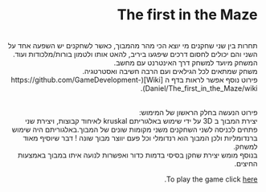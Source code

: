 <div dir='rtl' lang='he'>

#                                                                                                        The first in the Maze  

                                                                                                                                                                
<br />
תחרות בין שני שחקנים מי יוצא הכי מהר מהמבוך, כאשר לשחקנים יש השפעה אחד על השני והם יכולים לחסום דרכים שיפגעו ביריב, להאט אותו ולטמון בורות/מלכודות ועוד.
<br />
המשחק מיועד למשחק דרך האינטרנט עם מחשב.<br />
משחק שמתאים לכל הגילאים ועם הרבה חשיבה ואסטרטגיה.<br />
 פירוט נוסף אפשר לראות בדף ה
  [Wiki](https://github.com/GameDevelopment-Daniel/The_first_in_the_Maze/wiki).</br></br>

פירוט הנעשה בחלק הראשון של המימוש:</br>
יצירת המבוך ב 3D על ידי שימוש באלגוריתם kruskal לאיחוד קבוצות, ויצירת שני פתחים לכניסה לשני השחקנים משני מקומות שונים של המבוך.באלגוריתם היה שימוש ברנדומליות ולכן המבוך הוא רנדומלי וכל פעם יווצר מבוך שונה ! דבר שיוסיף מאוד למשחק.
</br>
בנוסף מומש יצירת שחקן בסיסי בדמות כדור ואפשרות לנועה איתו במבוך באמצעות החיצים.
</br>

To play the game click [here](https://daniel-zaken.itch.io/the-first-in-the-maze).
